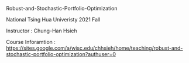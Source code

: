 Robust-and-Stochastic-Portfolio-Optimization

National Tsing Hua Univeristy 2021 Fall

Instructor : Chung-Han Hsieh

Course Inforamtion : https://sites.google.com/a/wisc.edu/chhsieh/home/teaching/robust-and-stochastic-portfolio-optimization?authuser=0
